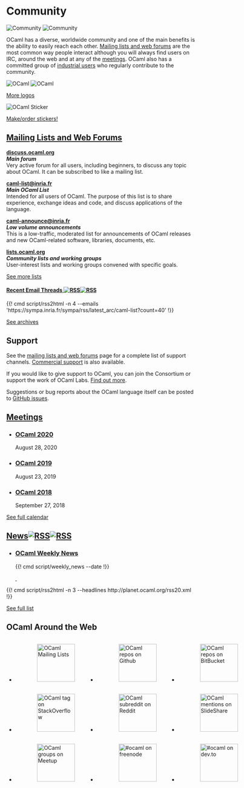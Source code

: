 <!-- ((! set title Community !)) ((! set community !)) ((! set nobreadcrumb !)) -->

<div class="container">
    <h1>Community</h1>
    <div class="row">
        <div class="span2">
            <img src="/img/community-large.svg" alt="Community" class="svg" />
            <img src="/img/community-large.png" alt="Community" class="png" />
        </div>
        <section id="community-leader" class="span6">
            <p>OCaml has a diverse, worldwide community and one of the main benefits is the ability to easily reach each other.  <a href="mailing_lists.html">Mailing lists and web forums</a> are the most common way people interact although you will always find users on IRC, around the web and at any of the <a href="/meetings/">meetings</a>.  OCaml also has a committed group of <a href="../learn/companies.html">industrial users</a> who regularly contribute to the community.</p>
        </section>
        <div class="span2">
            <img src="/img/colour-transparent-icon.svg" alt="OCaml"
			 class="svg" />
            <img src="/img/colour-icon-170x148.png" alt="OCaml" class="png" />
            <p><a href="/docs/logos.html">More logos</a></p>
		</div>
        <div class="span2">
            <img src="/img/OCaml_Sticker.svg" alt="OCaml Sticker"
			 class="svg" />
            <p><a href="/docs/logos.html#Stickers"
			>Make/order stickers!</a></p>
        </div>
    </div>
    <div class="row">
        <section class="span12 condensed">
            <h1 class="ruled"><a href="mailing_lists.html">Mailing Lists and Web Forums</a></h1>
            <div class="row">
            <section class="span4 condensed">
                <p><strong><a href="https://discuss.ocaml.org/">discuss.ocaml.org</a></strong><br />
                <strong><em>Main forum</em></strong><br />
                Very active forum for all users, including
				beginners, to discuss any topic about OCaml.
				It can be subscribed to like a mailing list.</p>
                <p><strong><a href="https://sympa.inria.fr/sympa/arc/caml-list">caml-list@inria.fr</a></strong><br />
                <strong><em>Main OCaml List</em></strong><br />
                Intended for all users of OCaml. The purpose of this list is to share experience, exchange ideas and code, and discuss applications of the language.</p>
            </section>
            <section class="span4 condensed">
                <p><strong><a href="https://sympa.inria.fr/sympa/info/caml-announce">caml-announce@inria.fr</a></strong><br />
                <strong><em>Low volume announcements</em></strong><br />
                This is a low-traffic, moderated list for announcements of OCaml releases and new OCaml-related software, libraries, documents, etc.</p>
                <p><strong><a href="http://lists.ocaml.org">lists.ocaml.org</a></strong><br />
                <strong><em>Community lists and working groups</em></strong><br />
                User-interest lists and working groups convened with specific goals.</p>
                <footer>
                  <p><a href="/community/mailing_lists.html">See more lists</a></p>
                </footer>
            </section>
            <section class="span4 condensed">
                <h4 class="news">
                  <a href="https://sympa.inria.fr/sympa/arc/caml-list/">
                    Recent Email Threads
                  </a>
                  <a href="https://sympa.inria.fr/sympa/rss/latest_arc/caml-list?count=40"
                     target="_blank"
                     title="Email RSS feed"
                     ><img class="svg rss" src="/img/rss.svg" alt="RSS"
					 /><img class="png" src="/img/rss.png" alt="RSS" /></a>
                </h4>
                {{! cmd script/rss2html -n 4 --emails 'https://sympa.inria.fr/sympa/rss/latest_arc/caml-list?count=40' !}}
            <footer>
                <p><a href="https://sympa.inria.fr/sympa/arc/caml-list/">See archives</a></p>
            </footer>
            </section>
      </div>
        </section>
    </div>
    <div class="row">
        <section class="span4 condensed">
            <h1 class="ruled">Support</h1>
            <p>See the <a href="/community/mailing_lists.html">mailing lists and web forums</a> page for a complete list of support channels. <a href="support.html">Commercial support</a> is also available.</p>
            <p>If you would like to give support to OCaml, you can join the Consortium or support the work of OCaml Labs. <a href="/community/support.html#GivingSupport">Find out more</a>.</p>
            <p>Suggestions or bug reports about the OCaml language
            itself can be posted to <a
            href="https://github.com/ocaml/ocaml/issues">GitHub issues</a>.</p>
        </section>
        <section class="span4 condensed">
           <h1 class="ruled"><a href="/meetings/">Meetings</a></h1>
            <ul class='news-feed'>          
                <div class="new_row">
                  <div class="new_col">
                    <div class="new_card">
                      <li class='announcement'>
                        <article>
                          <h1><a title='OCaml Users and Developers Workshop' href='/meetings/ocaml/2020/' target='_blank'>OCaml 2020</a></h1>
                          <p>August 28, 2020</p>
                        </article>
                      </li>
                    </div>
                  </div>
                  <div class="new_col">
                    <div class="new_card">
                      <li>
                        <article>
                          <h1><a href='/meetings/ocaml/2019/' target='_blank'>OCaml 2019</a></h1>
                          <p>August 23, 2019</p>
                        </article>
                      </li>
                    </div>
                  </div>
                  <div class="new_col">
                    <div class="new_card">
                      <li>
                        <article>
                          <h1><a href='/meetings/ocaml/2018' target='_blank'>OCaml 2018</a></h1>
                          <p>September 27, 2018</p>
                        </article>
                      </li>
                    </div>
                  </div>
                </div>
            </ul>
            <footer>
                <p><a href="/meetings/">See full calendar</a></p>
            </footer>
        </section>
        <section class="span4 condensed">
           <h1 class="ruled news">
             <a href="planet/"
                title="See planet posts"
                >News</a><a href="/feed.xml"
                            title="Planet RSS feed"
                            ><img class="svg rss" src="/img/rss.svg" alt="RSS"
						    /><img class="png" src="/img/rss.png" alt="RSS" /></a>
           </h1>
		   <ul class="news-feed">
   		    <li class="announcement"><article>
			  <h1><a title="OCaml Weekly News"
			       href="/community/cwn/" >OCaml Weekly News</a></h1>
			   <p>{{! cmd script/weekly_news --date !}}</p>
			   <a title="OCaml Weekly News" href="/community/cwn/">
			    <img alt="" src="/img/announcement.svg" class="svg" />
			    <img alt="" src="/img/announcement.png" class="png" />
			  </a>
			</article></li>
		   </ul>
           {{! cmd script/rss2html -n 3 --headlines http://planet.ocaml.org/rss20.xml !}}
            <footer>
                <p><a href="planet/">See full list</a></p>
            </footer>
        </section>
    </div>
    <div class="row">
        <section class="span12 condensed">
            <h1 class="ruled" id="ocaml-around-web">OCaml Around the Web</h1>
                <ul class="inline">
			<div class="row1" style="display: flex;">
				<li class="col1" style="flex:30%;padding: 3% 12% 3% 12%;">
					<a href="/community/mailing_lists.html">
						<img src="/img/mail.png" title="OCaml Mailing Lists" style="height: 100px;width:100px;object-fit: contain;">
					</a>
				</li>
                    		<li class="col1" style="flex:30%;padding: 3% 12% 3% 12%;">
					<a href="https://github.com/trending?l=ocaml&since=monthly">
						<img src="/img/github-mark.png" title="OCaml repos on Github" style="height: 100px;width:100px;object-fit: contain;">
					</a>
				</li>
                    		<li class="col1" style="flex:30%;padding: 3% 12% 3% 12%;">
					<a href="https://bitbucket.org/repo/all?name=ocaml">
						<img src="/img/bitbucket-logo.png" title="OCaml repos on BitBucket" style="height: 100px;width:100px;object-fit: contain;">
					</a>
				</li>
			</div>
			<div class="row1" style="display: flex;">
				<li class="col1" style="flex:30%;padding: 3% 12% 3% 12%;">
					<a href="http://stackoverflow.com/questions/tagged/ocaml">
						<img src="/img/stackoverflow-logo.jpg" title="OCaml tag on StackOverflow" style="height: 100px;width:100px;object-fit: contain;">
					</a>
				</li>
                    		<li class="col1" style="flex:30%;padding: 3% 12% 3% 12%;">
					<a href="http://www.reddit.com/r/ocaml/">
						<img src="/img/reddit-alien.png" title="OCaml subreddit on Reddit" style="height: 100px;width:100px;object-fit: contain;">
					</a>
				</li>
                   		<li class="col1" style="flex:30%;padding: 3% 12% 3% 12%;">
					<a href="http://www.slideshare.net/search/slideshow/?q=ocaml&qf=qf2&ud=any&ft=all&lang=**&sort=relevance">
						<img src="/img/slideshare-icon.png" title="OCaml mentions on SlideShare" style="height: 100px;width:100px;object-fit: contain;">
					</a>
				</li>	
			</div>
			<div class="row1" style="display: flex;">
				<li class="col1" style="flex:30%;padding: 3% 12% 3% 12%;">
					<a href="http://www.meetup.com/find/?keywords=ocaml&radius=Infinity">
						<img src="/img/meetup-logo.gif" title="OCaml groups on Meetup" style="height: 100px;width:100px;object-fit: contain;">
					</a>
				</li>
                    		<li class="col1" style="flex:30%;padding: 3% 12% 3% 12%;">
					<a href="irc://irc.freenode.net/#ocaml">
						<img src="/img/irc-graphic.png" title="#ocaml on freenode" style="height: 100px;width:100px;object-fit: contain;">
					</a>
				</li>
                    		<li class="col1" style="flex:30%;padding: 3% 12% 3% 12%;">
					<a href="https://dev.to/t/ocaml">
						<img src="/img/devto-graphic.png" title="#ocaml on dev.to" style="height: 100px;width:100px;object-fit: contain;">
					</a>
				</li>
			</div>
		</ul>
        </section>
    </div>
</div>
